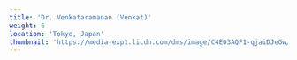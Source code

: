 ```yaml
---
title: 'Dr. Venkataramanan (Venkat)'
weight: 6
location: 'Tokyo, Japan'
thumbnail: 'https://media-exp1.licdn.com/dms/image/C4E03AQF1-qjaiDJeGw/profile-displayphoto-shrink_200_200/0/1517740941169?e=1629936000&v=beta&t=D7UFBQAX2I9V9KM7OhjyKL77J8VfBEF1qXnIxFoEcvk'
---
```


